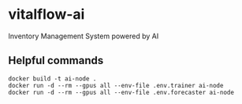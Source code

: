 # vitalflow-ai
Inventory Management System powered by AI

## Helpful commands
```
docker build -t ai-node .
docker run -d --rm --gpus all --env-file .env.trainer ai-node
docker run -d --rm --gpus all --env-file .env.forecaster ai-node
```